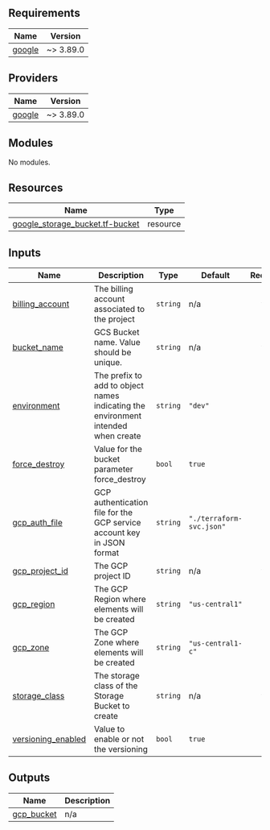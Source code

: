 ## Requirements

| Name | Version |
|------|---------|
| <a name="requirement_google"></a> [google](#requirement\_google) | ~> 3.89.0 |

## Providers

| Name | Version |
|------|---------|
| <a name="provider_google"></a> [google](#provider\_google) | ~> 3.89.0 |

## Modules

No modules.

## Resources

| Name | Type |
|------|------|
| [google_storage_bucket.tf-bucket](https://registry.terraform.io/providers/hashicorp/google/latest/docs/resources/storage_bucket) | resource |

## Inputs

| Name | Description | Type | Default | Required |
|------|-------------|------|---------|:--------:|
| <a name="input_billing_account"></a> [billing\_account](#input\_billing\_account) | The billing account associated to the project | `string` | n/a | yes |
| <a name="input_bucket_name"></a> [bucket\_name](#input\_bucket\_name) | GCS Bucket name. Value should be unique. | `string` | n/a | yes |
| <a name="input_environment"></a> [environment](#input\_environment) | The prefix to add to object names indicating the environment intended when create | `string` | `"dev"` | no |
| <a name="input_force_destroy"></a> [force\_destroy](#input\_force\_destroy) | Value for the bucket parameter force\_destroy | `bool` | `true` | no |
| <a name="input_gcp_auth_file"></a> [gcp\_auth\_file](#input\_gcp\_auth\_file) | GCP authentication file for the GCP service account key in JSON format | `string` | `"./terraform-svc.json"` | no |
| <a name="input_gcp_project_id"></a> [gcp\_project\_id](#input\_gcp\_project\_id) | The GCP project ID | `string` | n/a | yes |
| <a name="input_gcp_region"></a> [gcp\_region](#input\_gcp\_region) | The GCP Region where elements will be created | `string` | `"us-central1"` | no |
| <a name="input_gcp_zone"></a> [gcp\_zone](#input\_gcp\_zone) | The GCP Zone where elements will be created | `string` | `"us-central1-c"` | no |
| <a name="input_storage_class"></a> [storage\_class](#input\_storage\_class) | The storage class of the Storage Bucket to create | `string` | n/a | yes |
| <a name="input_versioning_enabled"></a> [versioning\_enabled](#input\_versioning\_enabled) | Value to enable or not the versioning | `bool` | `true` | no |

## Outputs

| Name | Description |
|------|-------------|
| <a name="output_gcp_bucket"></a> [gcp\_bucket](#output\_gcp\_bucket) | n/a |
